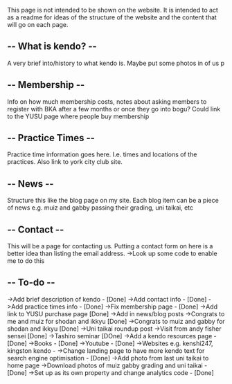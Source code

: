 This page is not intended to be shown on the website. It is intended to act as a readme for ideas of the structure of the website and the content that will go on each page.


-- What is kendo? --
--------------------
A very brief into/history to what kendo is. Maybe put some photos in of us p


-- Membership --
----------------
Info on how much membership costs, notes about asking members to register with BKA after a few months or once they go into bogu?
Could link to the YUSU page where people buy membership


-- Practice Times --
--------------------
Practice time information goes here. I.e. times and locations of the practices. Also link to york city club site.

-- News -- 
----------
Structure this like the blog page on my site. Each blog item can be a piece of news e.g. muiz and gabby passing their grading, uni taikai, etc

-- Contact --
-------------
This will be a page for contacting us. Putting a contact form on here is a better idea than listing the email address.
->Look up some code to enable me to do this



-- To-do --
-----------
->Add brief description of kendo - [Done]
->Add contact info - [Done]
->Add practice times info - [Done]
->Fix membership page - [Done]
    ->Add link to YUSU purchase page [Done]
->Add in news/blog posts
    ->Congrats to me and muiz for shodan and ikkyu [Done]
    ->Congrats to muiz and gabby for shodan and ikkyu [Done]
    ->Uni taikai roundup post
    ->Visit from andy fisher sensei [Done]
    ->Tashiro seminar [DOne]
->Add a kendo resources page - [Done]
    ->Books - [Done]
    ->Youtube - [Done]
    ->Websites e.g. kenshi247, kingston kendo - 
->Change landing page to have more kendo text for search engine optimisation - [Done]
->Add photo from last uni taikai to home page
->Download photos of muiz gabby grading and uni taikai - [Done]
->Set up as its own property and change analytics code - [Done]